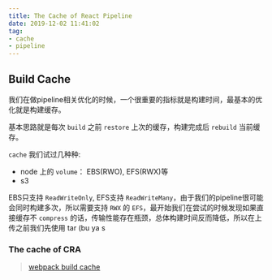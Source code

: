 ```yaml
---
title: The Cache of React Pipeline
date: 2019-12-02 11:41:02
tag:
- cache
- pipeline
---
```


## Build Cache
我们在做pipeline相关优化的时候，一个很重要的指标就是构建时间，最基本的优化就是构建缓存。

基本思路就是每次 `build` 之前 `restore` 上次的缓存，构建完成后 `rebuild` 当前缓存。

`cache` 我们试过几种种:
- node 上的 `volume`： EBS(RWO), EFS(RWX)等
- s3

EBS只支持 `ReadWriteOnly`, EFS支持 `ReadWriteMany`，由于我们的pipeline很可能会同时构建多次，所以需要支持 `RWX`  的 `EFS`，最开始我们在尝试的时候发现如果直接缓存不 `compress` 的话，传输性能存在瓶颈，总体构建时间反而降低，所以在上传之前我们先使用 tar (bu ya s

### The cache of CRA

> [webpack build cache](https://webpack.js.org/configuration/other-options/#cache)
<!--stackedit_data:
eyJoaXN0b3J5IjpbLTUzMjAyMzk3XX0=
-->